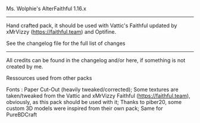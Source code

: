 Ms. Wolphie's AlterFaithful 1.16.x

----------------------

Hand crafted pack, it should be used with Vattic's Faithful updated by xMrVizzy (https://faithful.team) and Optifine.

See the changelog file for the full list of changes

----------------------

All credits can be found in the changelog and/or here, if something is not created by me.

Ressources used from other packs

Fonts : Paper Cut-Out (heavily tweaked/corrected);
Some textures are taken/tweaked from the Vattic and xMrVizzy Faithful (https://faithful.team), obviously, as this pack should be used with it;
Thanks to piber20, some custom 3D models were inspired from their own pack; Same for PureBDCraft